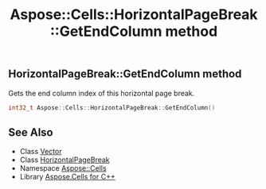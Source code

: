 ﻿---
title: Aspose::Cells::HorizontalPageBreak::GetEndColumn method
linktitle: GetEndColumn
second_title: Aspose.Cells for C++ API Reference
description: 'Aspose::Cells::HorizontalPageBreak::GetEndColumn method. Gets the end column index of this horizontal page break in C++.'
type: docs
weight: 700
url: /cpp/aspose.cells/horizontalpagebreak/getendcolumn/
---
## HorizontalPageBreak::GetEndColumn method


Gets the end column index of this horizontal page break.

```cpp
int32_t Aspose::Cells::HorizontalPageBreak::GetEndColumn()
```

## See Also

* Class [Vector](../../vector/)
* Class [HorizontalPageBreak](../)
* Namespace [Aspose::Cells](../../)
* Library [Aspose.Cells for C++](../../../)
